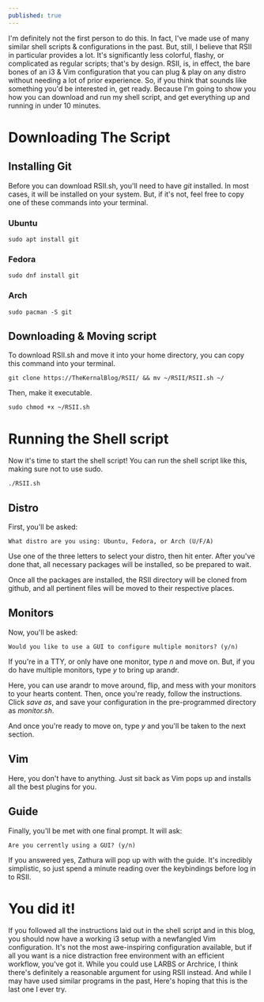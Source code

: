 ```yaml
---
published: true
---
```


I'm definitely not the first person to do this. In fact, I've made use of many similar shell scripts & configurations in the past. But, still, I believe that RSII in particular provides a lot. It's significantly less colorful, flashy, or complicated as regular scripts; that's by design. RSII, is, in effect, the bare bones of an i3 & Vim configuration that you can plug & play on any distro without needing a lot of prior experience. So, if you think that sounds like something you'd be interested in, get ready. Because I'm going to show you how you can download and run my shell script, and get everything up and running in under 10 minutes.

# Downloading The Script 

## Installing Git 

Before you can download RSII.sh, you'll need to have *git* installed. In most cases, it will be installed on your system. But, if it's not, feel free to copy one of these commands into your terminal. 

### Ubuntu 

    sudo apt install git 

### Fedora 

    sudo dnf install git 

### Arch 

    sudo pacman -S git 

## Downloading & Moving script 

To download RSII.sh and move it into your home directory, you can copy this command into your terminal. 

    git clone https://TheKernalBlog/RSII/ && mv ~/RSII/RSII.sh ~/ 

Then, make it executable. 

    sudo chmod +x ~/RSII.sh 

# Running the Shell script

Now it's time to start the shell script! You can run the shell script like this, making sure not to use sudo.  

    ./RSII.sh

## Distro 

First, you'll be asked: 

    What distro are you using: Ubuntu, Fedora, or Arch (U/F/A) 

Use one of the three letters to select your distro, then hit enter. After you've done that, all necessary packages will be installed, so be prepared to wait. 

Once all the packages are installed, the RSII directory will be cloned from github, and all pertinent files will be moved to their respective places.

## Monitors 

Now, you'll be asked: 

    Would you like to use a GUI to configure multiple monitors? (y/n) 

If you're in a TTY, or only have one monitor, type *n* and move on. But, if you do have multiple monitors, type *y* to bring up arandr. 

Here, you can use arandr to move around, flip, and mess with your monitors to your hearts content. Then, once you're ready, follow the instructions. Click *save as*, and save your configuration in the pre-programmed directory as *monitor.sh*.  

And once you're ready to move on, type *y* and you'll be taken to the next section. 

## Vim 

Here, you don't have to anything. Just sit back as Vim pops up and installs all the best plugins for you. 

## Guide  

Finally, you'll be met with one final prompt. It will ask: 

    Are you cerrently using a GUI? (y/n) 

If you answered yes, Zathura will pop up with with the guide. It's incredibly simplistic, so just spend a minute reading over the keybindings before log in to RSII. 

# You did it! 

If you followed all the instructions laid out in the shell script and in this blog, you should now have a working i3 setup with a newfangled Vim configuration. It's not the most awe-inspiring configuration available, but if all you want is a nice distraction free environment with an efficient workflow, you've got it. While you could use LARBS or Archrice, I think there's definitely a reasonable argument for using RSII instead. And while I may have used similar programs in the past, Here's hoping that this is the last one I ever try. 
